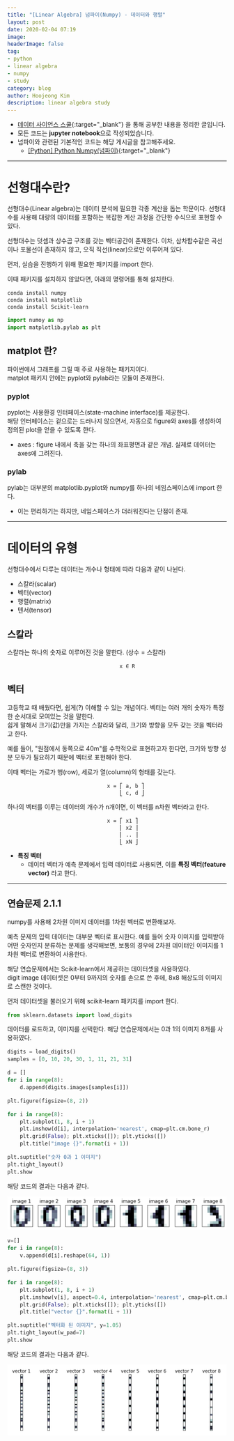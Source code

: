 ```yaml
---
title: "[Linear Algebra] 넘파이(Numpy) - 데이터와 행렬"
layout: post
date: 2020-02-04 07:19
image: 
headerImage: false
tag:
- python
- linear algebra
- numpy
- study
category: blog
author: Hoojeong Kim
description: linear algebra study
---
```

- [데이터 사이언스 스쿨](https://datascienceschool.net/intro.html){:target="_blank"} 을 통해 공부한 내용을 정리한 글입니다.
- 모든 코드는 **jupyter notebook**으로 작성되었습니다.
- 넘파이와 관련된 기본적인 코드는 해당 게시글을 참고해주세요.
    - [[Python] Python Numpy(넘파이)](https://hoojeong.dev/python-study-2/){:target="_blank"}

---

# 선형대수란?
선형대수(Linear algebra)는 데이터 분석에 필요한 각종 계산을 돕는 학문이다. 선형대수를 사용해 대량의 데이터를 포함하는 복잡한 계산 과정을 간단한 수식으로 표현할 수 있다.

선형대수는 덧셈과 상수곱 구조를 갖는 벡터공간이 존재한다. 이차, 삼차함수같은 곡선이나 포물선이 존재하지 않고, 오직 직선(linear)으로만 이루어져 있다.

먼저,  실습을 진행하기 위해 필요한 패키지를 import 한다.

이때 패키지를 설치하지 않았다면, 아래의 명령어를 통해 설치한다.
```
conda install numpy
conda install matplotlib
conda install Scikit-learn
```

```python
import numoy as np
import matplotlib.pylab as plt
```
## __matplot__ 란?  
파이썬에서 그래프를 그릴 때 주로 사용하는 패키지이다.  
matplot 패키지 안에는 pyplot와 pylab라는 모듈이 존재한다.

### __pyplot__
pyplot는 사용환경 인터페이스(state-machine interface)를 제공한다.  
해당 인터페이스는 겉으로는 드러나지 않으면서, 자동으로 figure와 axes를 생성하여 정의된 plot을 얻을 수 있도록 한다.  
 * axes : figure 내에서 축을 갖는 하나의 좌표평면과 같은 개념. 실제로 데이터는 axes에 그려진다.

### __pylab__
pylab는 대부분의 matplotlib.pyplot와 numpy를 하나의 네임스페이스에 import 한다.
 - 이는 편리하기는 하지만, 네임스페이스가 더러워진다는 단점이 존재.

---

# 데이터의 유형
선형대수에서 다루는 데이터는 개수나 형태에 따라 다음과 같이 나뉜다.
 - 스칼라(scalar)
 - 벡터(vector)
 - 행렬(matrix)
 - 텐서(tensor)

## __스칼라__
스칼라는 하나의 숫자로 이루어진 것을 말한다. (상수 = 스칼라)
```
                                    x ∈ R
```

## __벡터__
고등학교 때 배웠다면, 쉽게(?) 이해할 수 있는 개념이다. 벡터는 여러 개의 숫자가 특정한 순서대로 모여있는 것을 말한다.  
쉽게 말해서 크기(값)만을 가지는 스칼라와 달리, 크기와 방향을 모두 갖는 것을 벡터라고 한다.  

예를 들어, "원점에서 동쪽으로 40m"를 수학적으로 표현하고자 한다면, 크기와 방향 성분 모두가 필요하기 때문에 벡터로 표현해야 한다.

이때 벡터는 가로가 행(row), 세로가 열(column)의 형태를 갖는다.
```
                                x = ⎡ a, b ⎤
                                    ⎣ c, d ⎦
```
하나의 벡터를 이루는 데이터의 개수가 n개이면, 이 벡터를 n차원 벡터라고 한다.
```
                                x = ⎡ x1 ⎤
                                    ⎢ x2 ⎥
                                    ⎢ .. ⎥
                                    ⎣ xN ⎦
```
* __특징 벡터__
    * 데이터 벡터가 예측 문제에서 입력 데이터로 사용되면, 이를 __특징 벡터(feature vector)__ 라고 한다.

---

## 연습문제 2.1.1
numpy를 사용해 2차원 이미지 데이터를 1차원 벡터로 변환해보자.

예측 문제의 입력 데이터는 대부분 벡터로 표시한다. 예를 들어 숫자 이미지를 입력받아 어떤 숫자인지 분류하는 문제를 생각해보면, 보통의 경우에 2차원 데이터인 이미지를 1차원 벡터로 변환하여 사용한다.

해당 연습문제에서는 Scikit-learn에서 제공하는 데이터셋을 사용하였다.  
digit image 데이터셋은 0부터 9까지의 숫자를 손으로 쓴 후에, 8x8 해상도의 이미지로 스캔한 것이다.

먼저 데이터셋을 불러오기 위해 scikit-learn 패키지를 import 한다.
```python
from sklearn.datasets import load_digits
```

데이터를 로드하고, 이미지를 선택한다.
해당 연습문제에서는 0과 1의 이미지 8개를 사용하였다.
```python
digits = load_digits()
samples = [0, 10, 20, 30, 1, 11, 21, 31]
```

```python
d = []
for i in range(8):
    d.append(digits.images[samples[i]])
```

```python
plt.figure(figsize=(8, 2))
```

```python
for i in range(8):
    plt.subplot(1, 8, i + 1)
    plt.imshow(d[i], interpolation='nearest', cmap=plt.cm.bone_r)
    plt.grid(False); plt.xticks([]); plt.yticks([])
    plt.title("image {}".format(i + 1))
```

```python
plt.suptitle("숫자 0과 1 이미지")
plt.tight_layout()
plt.show
```
해당 코드의 결과는 다음과 같다.

<p align="center">
  <img src="../assets/post_source/0216_image_data.png">
</p>

```python
v=[]
for i in range(8):
    v.append(d[i].reshape(64, 1))
```
```python
plt.figure(figsize=(8, 3))
```
```python
for i in range(8):
    plt.subplot(1, 8, i + 1)
    plt.imshow(v[i], aspect=0.4, interpolation='nearest', cmap=plt.cm.bone_r)
    plt.grid(False); plt.xticks([]); plt.yticks([])
    plt.title("vector {}".format(i + 1))
```
```python
plt.suptitle("벡터화 된 이미지", y=1.05)
plt.tight_layout(w_pad=7)
plt.show
```
해당 코드의 결과는 다음과 같다.

<p align="center">
  <img src="../assets/post_source/0216_vector_data.png">
</p>